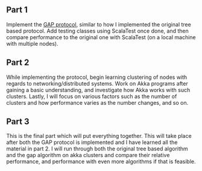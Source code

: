 Part 1
------

Implement the [GAP protocol](http://www.csc.kth.se/~mfd/Papers/RVK05.pdf), similar to how I implemented the original tree based protocol. Add testing classes using ScalaTest once done, and then compare performance to the original one with ScalaTest (on a local machine with multiple nodes).

Part 2
------

While implementing the protocol, begin learning clustering of nodes with regards to networking/distributed systems. Work on Akka programs after gaining a basic understanding, and investigate how Akka works with such clusters. Lastly, I will focus on various factors such as the number of clusters and how performance varies as the number changes, and so on.

Part 3
------

This is the final part which will put everything together. This will take place after both the GAP protocol is implemented and I have learned all the material in part 2. I will run through both the original tree based algorithm and the gap algorithm on akka clusters and compare their relative performance, and performance with even more algorithms if that is feasible.
